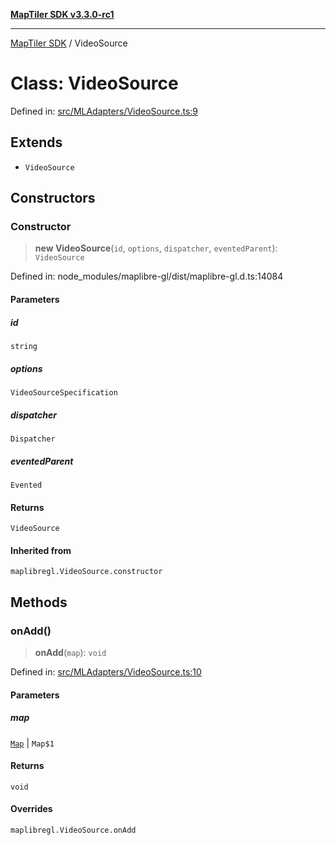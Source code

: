[**MapTiler SDK v3.3.0-rc1**](../README.md)

***

[MapTiler SDK](../README.md) / VideoSource

# Class: VideoSource

Defined in: [src/MLAdapters/VideoSource.ts:9](https://github.com/maptiler/maptiler-sdk-js/blob/d9cb958ebf063ecde2f6f583eb172e5a83460e6a/src/MLAdapters/VideoSource.ts#L9)

## Extends

- `VideoSource`

## Constructors

### Constructor

> **new VideoSource**(`id`, `options`, `dispatcher`, `eventedParent`): `VideoSource`

Defined in: node\_modules/maplibre-gl/dist/maplibre-gl.d.ts:14084

#### Parameters

##### id

`string`

##### options

`VideoSourceSpecification`

##### dispatcher

`Dispatcher`

##### eventedParent

`Evented`

#### Returns

`VideoSource`

#### Inherited from

`maplibregl.VideoSource.constructor`

## Methods

### onAdd()

> **onAdd**(`map`): `void`

Defined in: [src/MLAdapters/VideoSource.ts:10](https://github.com/maptiler/maptiler-sdk-js/blob/d9cb958ebf063ecde2f6f583eb172e5a83460e6a/src/MLAdapters/VideoSource.ts#L10)

#### Parameters

##### map

[`Map`](Map.md) | `Map$1`

#### Returns

`void`

#### Overrides

`maplibregl.VideoSource.onAdd`
